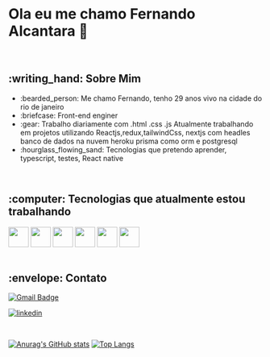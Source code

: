 <div><h1> Ola eu me chamo Fernando Alcantara 👋</h1></div> <br/>

<div>
 <h2>:writing_hand: Sobre Mim</h2> 
  
  <ul>
   <li>:bearded_person:	Me chamo Fernando, tenho 29 anos vivo na cidade do rio de janeiro</li>
    <li>:briefcase: Front-end enginer</li> 
   <li>:gear: Trabalho diariamente com .html .css .js Atualmente trabalhando em projetos utilizando Reactjs,redux,tailwindCss, nextjs com headles banco de dados na nuvem heroku prisma como orm e postgresql</li>
   <li>:hourglass_flowing_sand: Tecnologias que pretendo aprender, typescript, testes, React native</li>
  </ul>  

</div> <br/>


<div>
 <h2>:computer: Tecnologias que atualmente estou trabalhando</h2>
 
 <img src="https://cdn.jsdelivr.net/gh/devicons/devicon/icons/html5/html5-original-wordmark.svg" height="40" />
 <img src="https://cdn.jsdelivr.net/gh/devicons/devicon/icons/tailwindcss/tailwindcss-original-wordmark.svg" height="40" />
 <img src="https://cdn.jsdelivr.net/gh/devicons/devicon/icons/postgresql/postgresql-original-wordmark.svg" height="40"/>
<img src="https://cdn.jsdelivr.net/gh/devicons/devicon/icons/react/react-original-wordmark.svg" height="40"/>
<img src="https://cdn.jsdelivr.net/gh/devicons/devicon/icons/redux/redux-original.svg" height="40"/>
<img src="https://cdn.jsdelivr.net/gh/devicons/devicon/icons/nextjs/nextjs-original-wordmark.svg" height="40"/>


</div><br/>




<div><h2>:envelope: Contato</h2>

 [![Gmail Badge](https://img.shields.io/badge/fernando.aoliveira223@gmail.com-D14836?style=for-the-badge&logo=gmail&logoColor=white
)](mailto:fernando.aoliveira223@gmail.com)



[![linkedin](https://img.shields.io/badge/LinkedIn-0077B5?style=for-the-badge&logo=linkedin&logoColor=white)](https://www.linkedin.com/in/fernando-alcantara-6a1aa8136/)
</div><br/>


  
  
 
  
  
  [![Anurag's GitHub stats](https://github-readme-stats.vercel.app/api?username=fernandorrn3&show_icons=true&theme=radical)](https://github.com/fernandorrn3/github-readme-stats)
[![Top Langs](https://github-readme-stats.vercel.app/api/top-langs/?username=fernandorrn3)](https://github.com/anuraghazra/github-readme-stats)<br/>


